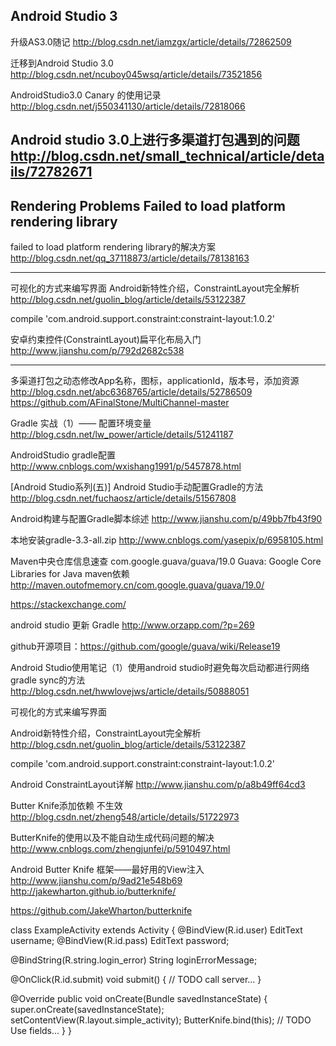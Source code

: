 Android Studio 3
---

升级AS3.0随记 
http://blog.csdn.net/iamzgx/article/details/72862509

迁移到Android Studio 3.0
http://blog.csdn.net/ncuboy045wsq/article/details/73521856

AndroidStudio3.0 Canary 的使用记录
http://blog.csdn.net/j550341130/article/details/72818066

Android studio 3.0上进行多渠道打包遇到的问题
http://blog.csdn.net/small_technical/article/details/72782671
-----------------------------------
Rendering Problems
Failed to load platform 
rendering library
--------------------------------
failed to load platform rendering library的解决方案   
http://blog.csdn.net/qq_37118873/article/details/78138163

----------------------------------------------
可视化的方式来编写界面
Android新特性介绍，ConstraintLayout完全解析   
http://blog.csdn.net/guolin_blog/article/details/53122387

compile 'com.android.support.constraint:constraint-layout:1.0.2'

安卓约束控件(ConstraintLayout)扁平化布局入门
http://www.jianshu.com/p/792d2682c538

----------------------------------------------------

多渠道打包之动态修改App名称，图标，applicationId，版本号，添加资源   
http://blog.csdn.net/abc6368765/article/details/52786509
https://github.com/AFinalStone/MultiChannel-master

Gradle 实战（1）—— 配置环境变量
http://blog.csdn.net/lw_power/article/details/51241187

AndroidStudio gradle配置
http://www.cnblogs.com/wxishang1991/p/5457878.html

[Android Studio系列(五)] Android Studio手动配置Gradle的方法   
http://blog.csdn.net/fuchaosz/article/details/51567808

Android构建与配置Gradle脚本综述
http://www.jianshu.com/p/49bb7fb43f90

本地安装gradle-3.3-all.zip
http://www.cnblogs.com/yasepix/p/6958105.html

Maven中央仓库信息速查
com.google.guava/guava/19.0 Guava: Google Core Libraries for Java maven依赖
http://maven.outofmemory.cn/com.google.guava/guava/19.0/

https://stackexchange.com/


android studio 更新 Gradle
http://www.orzapp.com/?p=269


github开源项目：https://github.com/google/guava/wiki/Release19

Android Studio使用笔记（1）使用android studio时避免每次启动都进行网络gradle sync的方法
http://blog.csdn.net/hwwlovejws/article/details/50888051


可视化的方式来编写界面

Android新特性介绍，ConstraintLayout完全解析   
http://blog.csdn.net/guolin_blog/article/details/53122387

compile 'com.android.support.constraint:constraint-layout:1.0.2'

Android ConstraintLayout详解
http://www.jianshu.com/p/a8b49ff64cd3


Butter Knife添加依赖 不生效 
http://blog.csdn.net/zheng548/article/details/51722973

ButterKnife的使用以及不能自动生成代码问题的解决
http://www.cnblogs.com/zhengjunfei/p/5910497.html

Android Butter Knife 框架——最好用的View注入
http://www.jianshu.com/p/9ad21e548b69
http://jakewharton.github.io/butterknife/

https://github.com/JakeWharton/butterknife

class ExampleActivity extends Activity {
  @BindView(R.id.user) EditText username;
  @BindView(R.id.pass) EditText password;

  @BindString(R.string.login_error) String loginErrorMessage;

  @OnClick(R.id.submit) void submit() {
    // TODO call server...
  }

  @Override public void onCreate(Bundle savedInstanceState) {
    super.onCreate(savedInstanceState);
    setContentView(R.layout.simple_activity);
    ButterKnife.bind(this);
    // TODO Use fields...
  }
}
